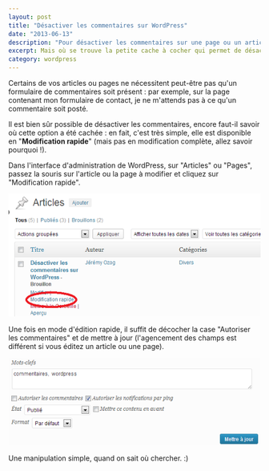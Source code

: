 ```yaml
---
layout: post
title: "Désactiver les commentaires sur WordPress"
date: "2013-06-13"
description: "Pour désactiver les commentaires sur une page ou un article Wordpress, il suffit de décocher la bonne case au bon endroit."
excerpt: Mais où se trouve la petite cache à cocher qui permet de désactiver les commentaires sur Wordpress ?
category: wordpress
---
```


Certains de vos articles ou pages ne nécessitent peut-être pas qu'un formulaire de commentaires soit présent : par exemple, sur la page contenant mon formulaire de contact, je ne m'attends pas à ce qu'un commentaire soit posté.

Il est bien sûr possible de désactiver les commentaires, encore faut-il savoir où cette option a été cachée : en fait, c'est très simple, elle est disponible en "**Modification rapide**" (mais pas en modification complète, allez savoir pourquoi !).

Dans l'interface d'administration de WordPress, sur "Articles" ou "Pages", passez la souris sur l'article ou la page à modifier et cliquez sur "Modification rapide".

![Cliquez sur Modification rapide](/img/uploads/clic_modification_rapide.png)

Une fois en mode d'édition rapide, il suffit de décocher la case "Autoriser les commentaires" et de mettre à jour (l'agencement des champs est différent si vous éditez un article ou une page).

![Décochez la case Autoriser les commentaires](/img/uploads/decocher_autoriser_commentaires.png)

Une manipulation simple, quand on sait où chercher. :)
